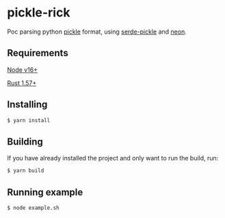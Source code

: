 # pickle-rick

Poc parsing python [pickle](https://docs.python.org/3/library/pickle.html) format, using [serde-pickle](https://github.com/birkenfeld/serde-pickle) and [neon](https://neon-bindings.com/).

## Requirements
[Node v16+](https://github.com/nvm-sh/nvm)

[Rust 1.57+](https://rustup.rs/)

## Installing

```sh
$ yarn install
```

## Building

If you have already installed the project and only want to run the build, run:

```sh
$ yarn build
```

## Running example

```sh
$ node example.sh
```